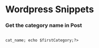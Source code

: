 # Wordpress Snippets 

### Get the category name in Post 

<code>
<?php $category = get_the_category();
$firstCategory = $category[0]->cat_name; echo $firstCategory;?> 
</code>
